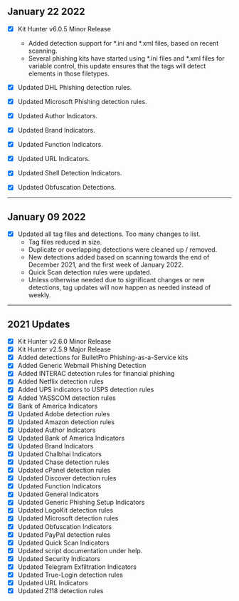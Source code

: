 ## January 22 2022
- [x] Kit Hunter v6.0.5 Minor Release
	- Added detection support for *.ini and *.xml files, based on recent scanning.
	- Several phishing kits have started using *.ini files and *.xml files for variable control,
	  this update ensures that the tags will detect elements in those filetypes.

- [x] Updated DHL Phishing detection rules. 
- [x] Updated Microsoft Phishing detection rules.
- [x] Updated Author Indicators.
- [x] Updated Brand Indicators.
- [x] Updated Function Indicators.
- [x] Updated URL Indicators.
- [x] Updated Shell Detection Indicators.
- [x] Updated Obfuscation Detections.

---
## January 09 2022
- [x] Updated all tag files and detections. Too many changes to list.
	- Tag files reduced in size.
	- Duplicate or overlapping detections were cleaned up / removed.
	- New detections added based on scanning towards the end of December 2021, and the first week of January 2022.
	- Quick Scan detection rules were updated.
	- Unless otherwise needed due to significant changes or new detections, tag updates will now happen as needed instead of weekly.

---
## 2021 Updates
- [x] Kit Hunter v2.6.0 Minor Release
- [x] Kit Hunter v2.5.9 Major Release
- [x] Added detections for BulletPro Phishing-as-a-Service kits
- [x] Added Generic Webmail Phishing Detection
- [x] Added INTERAC detection rules for financial phishing
- [x] Added Netflix detection rules
- [x] Added UPS indicators to USPS detection rules
- [x] Added YASSCOM detection rules
- [x] Bank of America Indicators
- [x] Updated Adobe detection rules
- [x] Updated Amazon detection rules
- [x] Updated Author Indicators
- [x] Updated Bank of America Indicators
- [x] Updated Brand Indicators
- [x] Updated Chalbhai Indicators
- [x] Updated Chase detection rules
- [x] Updated cPanel detection rules
- [x] Updated Discover detection rules
- [x] Updated Function Indicators
- [x] Updated General Indicators
- [x] Updated Generic Phishing Setup Indicators
- [x] Updated LogoKit detection rules
- [x] Updated Microsoft detection rules
- [x] Updated Obfuscation Indicators
- [x] Updated PayPal detection rules
- [x] Updated Quick Scan Indicators
- [x] Updated script documentation under help.
- [x] Updated Security Indicators
- [x] Updated Telegram Exfiltration Indicators
- [x] Updated True-Login detection rules
- [x] Updated URL Indicators
- [x] Updated Z118 detection rules